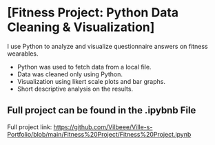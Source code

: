 # [Fitness Project: Python Data Cleaning & Visualization]
I use Python to analyze and visualize questionnaire answers on fitness wearables.

- Python was used to fetch data from a local file.
- Data was cleaned only using Python.
- Visualization using likert scale plots and bar graphs.
- Short descriptive analysis on the results.

## Full project can be found in the .ipybnb File

Full project link: https://github.com/Vilbeee/Ville-s-Portfolio/blob/main/Fitness%20Project/Fitness%20Project.ipynb
